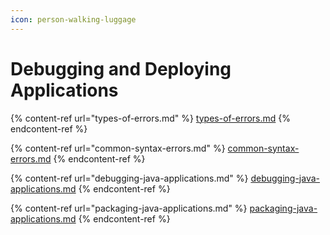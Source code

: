 ```yaml
---
icon: person-walking-luggage
---
```


# Debugging and Deploying Applications

{% content-ref url="types-of-errors.md" %}
[types-of-errors.md](types-of-errors.md)
{% endcontent-ref %}

{% content-ref url="common-syntax-errors.md" %}
[common-syntax-errors.md](common-syntax-errors.md)
{% endcontent-ref %}

{% content-ref url="debugging-java-applications.md" %}
[debugging-java-applications.md](debugging-java-applications.md)
{% endcontent-ref %}

{% content-ref url="packaging-java-applications.md" %}
[packaging-java-applications.md](packaging-java-applications.md)
{% endcontent-ref %}



